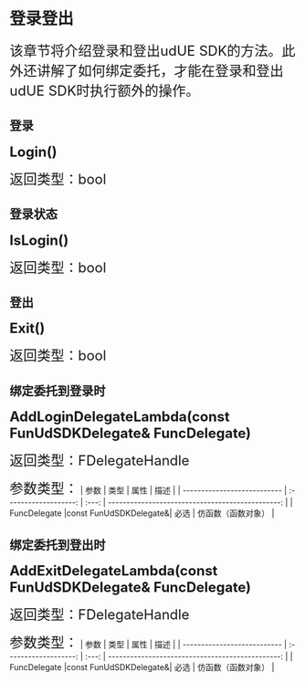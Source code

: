 # 登录登出
<font size=5>该章节将介绍登录和登出udUE SDK的方法。此外还讲解了如何绑定委托，才能在登录和登出udUE SDK时执行额外的操作。</font>
## 登录
**<font size=5>Login()</font>**

<font size=5>返回类型：bool</font>
## 登录状态
**<font size=5>IsLogin()</font>**

<font size=5>返回类型：bool</font>
## 登出
**<font size=5>Exit()</font>**

<font size=5>返回类型：bool</font>
## 绑定委托到登录时
**<font size=5>AddLoginDelegateLambda(const FunUdSDKDelegate& FuncDelegate)</font>**

<font size=5>返回类型：FDelegateHandle</font>

<font size=5>参数类型：</font>
| 参数                        |         类型          | 属性  |                                             描述 |
| --------------------------- | :-------------------: | :---: | -----------------------------------------------: |
| FuncDelegate                |const FunUdSDKDelegate&| 必选  |                                         仿函数（函数对象） |

## 绑定委托到登出时
**<font size=5>AddExitDelegateLambda(const FunUdSDKDelegate& FuncDelegate)</font>**

<font size=5>返回类型：FDelegateHandle</font>

<font size=5>参数类型：</font>
| 参数                        |         类型          | 属性  |                                             描述 |
| --------------------------- | :-------------------: | :---: | -----------------------------------------------: |
| FuncDelegate                |const FunUdSDKDelegate&| 必选  |                                         仿函数（函数对象） |
